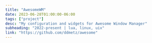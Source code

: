```yaml
---
title: "AwesomeWM"
date: 2023-06-28T01:00:00-06:00
tags: ["project"]
desc: "My configuration and widgets for Awesome Window Manager"
subheading: "2022-present | lua, linux, uix"
link: "https://github.com/ddmetz/awesome"
---
```

